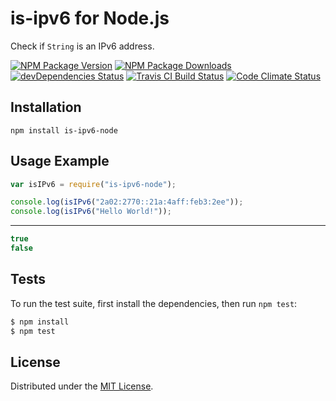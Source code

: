 # is-ipv6 for Node.js

Check if `String` is an IPv6 address.

[![NPM Package Version][npm-package-version-badge]][npm-package-url]
[![NPM Package Downloads][npm-package-downloads-badge]][npm-package-url]
[![devDependencies Status][devDependencies-status-badge]][devDependencies-status-page-url]
[![Travis CI Build Status][travis-ci-build-status-badge]][travis-ci-build-status-page-url]
[![Code Climate Status][code-climate-status-badge]][code-climate-status-page-url]

## Installation

`npm install is-ipv6-node`

## Usage Example

```javascript
var isIPv6 = require("is-ipv6-node");

console.log(isIPv6("2a02:2770::21a:4aff:feb3:2ee"));
console.log(isIPv6("Hello World!"));
```

***

```javascript
true
false
```

## Tests

To run the test suite, first install the dependencies, then run `npm test`:

```bash
$ npm install
$ npm test
```

## License

Distributed under the [MIT License](LICENSE).

[npm-package-version-badge]: https://img.shields.io/npm/v/is-ipv6-node.svg
[npm-package-downloads-badge]: https://img.shields.io/npm/dm/is-ipv6-node.svg
[npm-package-url]: https://npmjs.org/package/is-ipv6-node
[devDependencies-status-badge]: https://david-dm.org/AnatoliyGatt/is-ipv6-node/dev-status.svg
[devDependencies-status-page-url]: https://david-dm.org/AnatoliyGatt/is-ipv6-node#info=devDependencies
[travis-ci-build-status-badge]: https://img.shields.io/travis/AnatoliyGatt/is-ipv6-node/master.svg
[travis-ci-build-status-page-url]: https://travis-ci.org/AnatoliyGatt/is-ipv6-node
[code-climate-status-badge]: https://codeclimate.com/github/AnatoliyGatt/is-ipv6-node/badges/gpa.svg
[code-climate-status-page-url]: https://codeclimate.com/github/AnatoliyGatt/is-ipv6-node